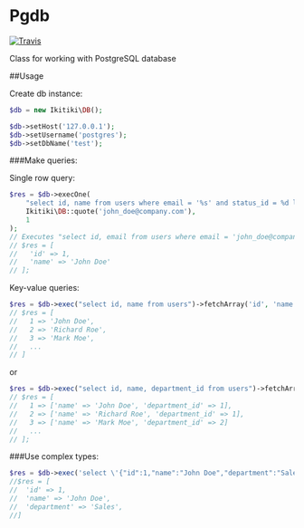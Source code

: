 # Pgdb

[![Travis](https://travis-ci.org/ikitiki/pgdb.svg?branch=master)](https://travis-ci.org/ikitiki/pgdb)

Class for working with PostgreSQL database

##Usage

Create db instance:

```php
$db = new Ikitiki\DB();

$db->setHost('127.0.0.1');
$db->setUsername('postgres');
$db->setDbName('test');
```

###Make queries:

Single row query:

```php
$res = $db->execOne(
	"select id, name from users where email = '%s' and status_id = %d limit 1", 
	Ikitiki\DB::quote('john_doe@company.com'),
	1
);
// Executes "select id, email from users where email = 'john_doe@company.com' and status_id = 1"
// $res = [
//   'id' => 1,
//   'name' => 'John Doe'
// ];
```

Key-value queries:

```php
$res = $db->exec("select id, name from users")->fetchArray('id', 'name');
// $res = [
//   1 => 'John Doe',
//   2 => 'Richard Roe',
//   3 => 'Mark Moe',
//   ...
// ]
```
or

```php
$res = $db->exec("select id, name, department_id from users")->fetchArray('id');
// $res = [
//   1 => ['name' => 'John Doe', 'department_id' => 1],
//   2 => ['name' => 'Richard Roe', 'department_id' => 1],
//   3 => ['name' => 'Mark Moe', 'department_id' => 2]
//   ...
// ];
```


###Use complex types:

```php
$res = $db->exec('select \'{"id":1,"name":"John Doe","department":"Sales"}\'::json as j from users')->fetchArray('j');
//$res = [
//  'id' => 1,
//  'name' => 'John Doe',
//  'department' => 'Sales',
//]

